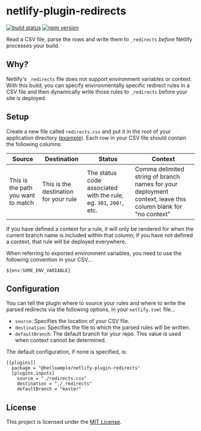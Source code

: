 # netlify-plugin-redirects

[![build status](https://api.travis-ci.com/ample/netlify-plugin-redirects.svg)](https://travis-ci.com/github/ample/netlify-plugin-redirects) [![npm version](https://badge.fury.io/js/%40helloample%2Fnetlify-plugin-redirects.svg)](https://www.npmjs.com/package/@helloample/netlify-plugin-redirects)

Read a CSV file, parse the rows and write them to `_redirects` _before_ Netlify processes your build.

## Why?

Netlify's `_redirects` file does not support environment variables or context. With this build, you can specify environmentally specific redirect rules in a CSV file and then dynamically write those rules to `_redirects` before your site is deployed.

## Setup

Create a new file called `redirects.csv` and put it in the root of your application directory ([example](https://github.com/ample/netlify-plugin-redirects/blob/main/test/fixtures/redirects.csv)). Each row in your CSV file should contain the following columns:

| Source                             | Destination                           | Status                                                            | Context                                                                                                      |
| ---------------------------------- | ------------------------------------- | ----------------------------------------------------------------- | ------------------------------------------------------------------------------------------------------------ |
| This is the path you want to match | This is the destination for your rule | The status code associated with the rule, eg. `301`, `200!`, etc. | Comma delimited string of branch names for your deployment context, leave this column blank for "no context" |

If you have defined a context for a rule, it will only be rendered for when the current branch name is included within that column; if you have not defined a context, that rule will be deployed everywhere.

When referring to exported environment variables, you need to use the following convention in your CSV...

```
${env:SOME_ENV_VARIABLE}
```

## Configuration

You can tell the plugin where to source your rules and where to write the parsed redirects via the following options, in your `netlify.toml` file...

- `source`: Specifies the location of your CSV file.
- `destination`: Specifies the file to which the parsed rules will be written.
- `defaultBranch`: The default branch for your repo. This value is used when context cannot be determined.

The default configuration, if none is specified, is:

```
[[plugins]]
  package = "@helloample/netlify-plugin-redirects"
  [plugins.inputs]
    source = "./redirects.csv"
    destination = "./_redirects"
    defaultBranch = "master"
```

## License

This project is licensed under the [MIT License](https://github.com/ample/netlify-plugin-redirects/blob/main/LICENSE).
